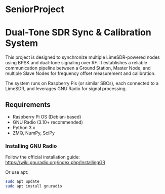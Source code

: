 # SeniorProject

# Dual-Tone SDR Sync & Calibration System

This project is designed to synchronize multiple LimeSDR-powered nodes using BPSK and dual-tone signaling over RF. It establishes a reliable communication pipeline between a Ground Station, Master Node, and multiple Slave Nodes for frequency offset measurement and calibration.

The system runs on Raspberry Pis (or similar SBCs), each connected to a LimeSDR, and leverages GNU Radio for signal processing.

## Requirements

- Raspberry Pi OS (Debian-based)
- GNU Radio (3.10+ recommended)
- Python 3.x
- ZMQ, NumPy, SciPy

### Installing GNU Radio
Follow the official installation guide:
https://wiki.gnuradio.org/index.php/InstallingGR

Or use apt:
```bash
sudo apt update
sudo apt install gnuradio
